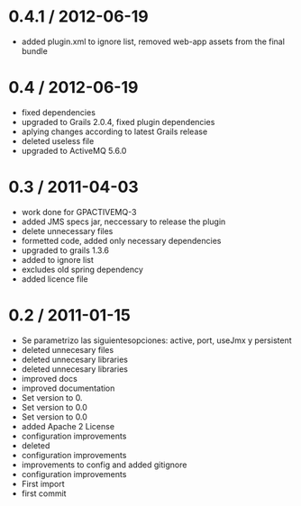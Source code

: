 
0.4.1 / 2012-06-19
==================

  * added plugin.xml to ignore list, removed web-app assets from the final bundle

0.4 / 2012-06-19
==================

  * fixed dependencies
  * upgraded to Grails 2.0.4, fixed plugin dependencies
  * aplying changes according to latest Grails release
  * deleted useless file
  * upgraded to ActiveMQ 5.6.0

0.3 / 2011-04-03
==================

  * work done for GPACTIVEMQ-3
  * added JMS specs jar, neccessary to release the plugin
  * delete unnecessary files
  * formetted code, added only necessary dependencies
  * upgraded to grails 1.3.6
  * added to ignore list
  * excludes old spring dependency
  * added licence file

0.2 / 2011-01-15
==================

  * Se parametrizo las siguientesopciones: active, port, useJmx y persistent
  * deleted unnecesary files
  * deleted unnecesary libraries
  * deleted unnecesary libraries
  * improved docs
  * improved documentation
  * Set version to 0.
  * Set version to 0.0
  * Set version to 0.0
  * added Apache 2 License
  * configuration improvements
  * deleted
  * configuration improvements
  * improvements to config and added gitignore
  * configuration improvements
  * First import
  * first commit
